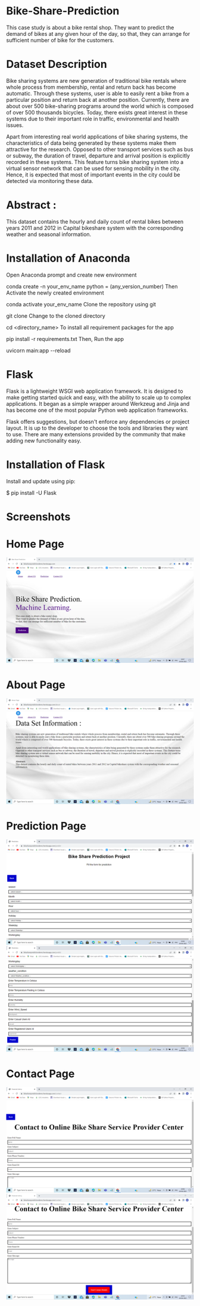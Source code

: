 # Bike-Share-Prediction

This case study is about a bike rental shop. They want to predict the demand of bikes at any given hour of the day, so that, they can arrange for sufficient number of bike for the customers.

# Dataset Description
Bike sharing systems are new generation of traditional bike rentals where whole process from membership, rental and return back has become automatic. Through these systems, user is able to easily rent a bike from a particular position and return back at another position. Currently, there are about over 500 bike-sharing programs around the world which is composed of over 500 thousands bicycles. Today, there exists great interest in these systems due to their important role in traffic, environmental and health issues.

Apart from interesting real world applications of bike sharing systems, the characteristics of data being generated by these systems make them attractive for the research. Opposed to other transport services such as bus or subway, the duration of travel, departure and arrival position is explicitly recorded in these systems. This feature turns bike sharing system into a virtual sensor network that can be used for sensing mobility in the city. Hence, it is expected that most of important events in the city could be detected via monitoring these data.
 
# Abstract :

This dataset contains the hourly and daily count of rental bikes between years 2011 and 2012 in Capital bikeshare system with the corresponding weather and seasonal information.

# Installation of Anaconda

Open Anaconda prompt and create new environment

conda create -n your_env_name python = (any_version_number)
Then Activate the newly created environment

conda activate your_env_name
Clone the repository using git

git clone 
Change to the cloned directory

cd <directory_name>
To install all requirement packages for the app

pip install -r requirements.txt
Then, Run the app

uvicorn main:app --reload

# Flask

Flask is a lightweight WSGI web application framework. It is designed to make getting started quick and easy, with the ability to scale up to complex applications. It began as a simple wrapper around Werkzeug and Jinja and has become one of the most popular Python web application frameworks.

Flask offers suggestions, but doesn't enforce any dependencies or project layout. It is up to the developer to choose the tools and libraries they want to use. There are many extensions provided by the community that make adding new functionality easy.

# Installation of Flask

Install and update using pip:

$ pip install -U Flask


# Screenshots

# Home Page
<img src ="https://raw.githubusercontent.com/Dhavaltharkar/bike-share-prediction/main/markdown/home.png">

# About Page
<img src ="https://raw.githubusercontent.com/Dhavaltharkar/bike-share-prediction/main/markdown/about.png">

# Prediction Page
<img src ="https://raw.githubusercontent.com/Dhavaltharkar/bike-share-prediction/main/markdown/prediction1.png">
<img src ="https://raw.githubusercontent.com/Dhavaltharkar/bike-share-prediction/main/markdown/prediction2.png">

# Contact Page
<img src ="https://raw.githubusercontent.com/Dhavaltharkar/bike-share-prediction/main/markdown/contact.png">
<img src ="https://raw.githubusercontent.com/Dhavaltharkar/bike-share-prediction/main/markdown/contact2.png">
